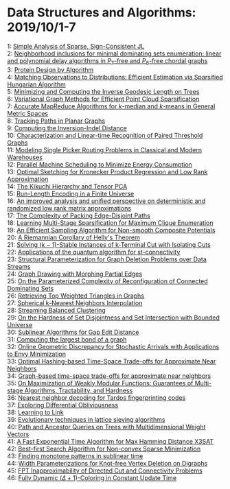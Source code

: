 # Data Structures and Algorithms: 2019/10/1-7  
1: [Simple Analysis of Sparse, Sign-Consistent JL](https://doi.org/10.48550/arXiv.1708.02966)  
2: [Neighborhood inclusions for minimal dominating sets enumeration: linear  and polynomial delay algorithms in $P_7$-free and $P_8$-free chordal graphs](https://doi.org/10.48550/arXiv.1805.02412)  
3: [Protein Design by Algorithm](https://doi.org/10.48550/arXiv.1806.06064)  
4: [Matching Observations to Distributions: Efficient Estimation via  Sparsified Hungarian Algorithm](https://doi.org/10.48550/arXiv.1806.06766)  
5: [Minimizing and Computing the Inverse Geodesic Length on Trees](https://doi.org/10.48550/arXiv.1811.03836)  
6: [Variational Graph Methods for Efficient Point Cloud Sparsification](https://doi.org/10.48550/arXiv.1903.02858)  
7: [Accurate MapReduce Algorithms for $k$-median and $k$-means in General  Metric Spaces](https://doi.org/10.48550/arXiv.1904.12728)  
8: [Tracking Paths in Planar Graphs](https://doi.org/10.48550/arXiv.1908.05445)  
9: [Computing the Inversion-Indel Distance](https://doi.org/10.48550/arXiv.1909.12877)  
10: [Characterization and Linear-time Recognition of Paired Threshold Graphs](https://doi.org/10.48550/arXiv.1909.13029)  
11: [Modeling Single Picker Routing Problems in Classical and Modern  Warehouses](https://doi.org/10.48550/arXiv.1909.13344)  
12: [Parallel Machine Scheduling to Minimize Energy Consumption](https://doi.org/10.48550/arXiv.1909.13345)  
13: [Optimal Sketching for Kronecker Product Regression and Low Rank  Approximation](https://doi.org/10.48550/arXiv.1909.13384)  
14: [The Kikuchi Hierarchy and Tensor PCA](https://doi.org/10.48550/arXiv.1904.03858)  
15: [Run-Length Encoding in a Finite Universe](https://doi.org/10.48550/arXiv.1909.06794)  
16: [An improved analysis and unified perspective on deterministic and  randomized low rank matrix approximations](https://doi.org/10.48550/arXiv.1910.00223)  
17: [The Complexity of Packing Edge-Disjoint Paths](https://doi.org/10.48550/arXiv.1910.00440)  
18: [Learning Multi-Stage Sparsification for Maximum Clique Enumeration](https://doi.org/10.48550/arXiv.1910.00517)  
19: [An Efficient Sampling Algorithm for Non-smooth Composite Potentials](https://doi.org/10.48550/arXiv.1910.00551)  
20: [A Riemannian Corollary of Helly's Theorem](https://doi.org/10.48550/arXiv.1804.10738)  
21: [Solving $(k-1)$-Stable Instances of k-Terminal Cut with Isolating Cuts](https://doi.org/10.48550/arXiv.1806.06091)  
22: [Applications of the quantum algorithm for st-connectivity](https://doi.org/10.48550/arXiv.1904.05995)  
23: [Structural Parameterization for Graph Deletion Problems over Data  Streams](https://doi.org/10.48550/arXiv.1906.05458)  
24: [Graph Drawing with Morphing Partial Edges](https://doi.org/10.48550/arXiv.1908.01441)  
25: [On the Parameterized Complexity of Reconfiguration of Connected  Dominating Sets](https://doi.org/10.48550/arXiv.1910.00581)  
26: [Retrieving Top Weighted Triangles in Graphs](https://doi.org/10.48550/arXiv.1910.00692)  
27: [Spherical k-Nearest Neighbors Interpolation](https://doi.org/10.48550/arXiv.1910.00704)  
28: [Streaming Balanced Clustering](https://doi.org/10.48550/arXiv.1910.00788)  
29: [On the Hardness of Set Disjointness and Set Intersection with Bounded  Universe](https://doi.org/10.48550/arXiv.1910.00831)  
30: [Sublinear Algorithms for Gap Edit Distance](https://doi.org/10.48550/arXiv.1910.00901)  
31: [Computing the largest bond of a graph](https://doi.org/10.48550/arXiv.1910.01071)  
32: [Online Geometric Discrepancy for Stochastic Arrivals with Applications  to Envy Minimization](https://doi.org/10.48550/arXiv.1910.01073)  
33: [Optimal Hashing-based Time-Space Trade-offs for Approximate Near  Neighbors](https://doi.org/10.48550/arXiv.1608.03580)  
34: [Graph-based time-space trade-offs for approximate near neighbors](https://doi.org/10.48550/arXiv.1712.03158)  
35: [On Maximization of Weakly Modular Functions: Guarantees of Multi-stage  Algorithms, Tractability, and Hardness](https://doi.org/10.48550/arXiv.1805.11251)  
36: [Nearest neighbor decoding for Tardos fingerprinting codes](https://doi.org/10.48550/arXiv.1902.06196)  
37: [Exploring Differential Obliviousness](https://doi.org/10.48550/arXiv.1905.01373)  
38: [Learning to Link](https://doi.org/10.48550/arXiv.1907.00533)  
39: [Evolutionary techniques in lattice sieving algorithms](https://doi.org/10.48550/arXiv.1907.04629)  
40: [Path and Ancestor Queries on Trees with Multidimensional Weight Vectors](https://doi.org/10.48550/arXiv.1910.01147)  
41: [A Fast Exponential Time Algorithm for Max Hamming Distance X3SAT](https://doi.org/10.48550/arXiv.1910.01293)  
42: [Best-first Search Algorithm for Non-convex Sparse Minimization](https://doi.org/10.48550/arXiv.1910.01296)  
43: [Finding monotone patterns in sublinear time](https://doi.org/10.48550/arXiv.1910.01749)  
44: [Width Parameterizations for Knot-free Vertex Deletion on Digraphs](https://doi.org/10.48550/arXiv.1910.01783)  
45: [FPT Inapproximability of Directed Cut and Connectivity Problems](https://doi.org/10.48550/arXiv.1910.01934)  
46: [Fully Dynamic $(\Delta+1)$-Coloring in Constant Update Time](https://doi.org/10.48550/arXiv.1910.02063)  